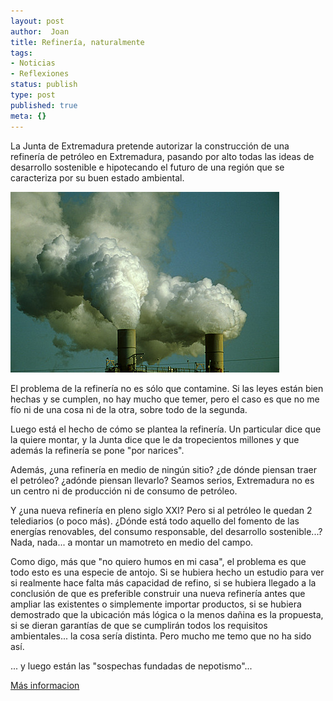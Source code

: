 ```yaml
---
layout: post
author:  Joan
title: Refinería, naturalmente
tags:
- Noticias
- Reflexiones
status: publish
type: post
published: true
meta: {}
---
```

La Junta de Extremadura pretende autorizar la construcción de una refinería de petróleo en Extremadura, pasando por alto todas las ideas de desarrollo sostenible e hipotecando el futuro de una región que se caracteriza por su buen estado ambiental.

<img src="../images_posts/refineria.jpg" alt="Refineria de petroleo" class="center noborder"/>

El problema de la refinería no es sólo que contamine. Si las leyes están bien hechas y se cumplen, no hay mucho que temer, pero el caso es que no me fío ni de una cosa ni de la otra, sobre todo de la segunda.

Luego está el hecho de cómo se plantea la refinería. Un particular dice que la quiere montar, y la Junta dice que le da tropecientos millones y que además la refinería se pone "por narices".

Además, ¿una refinería en medio de ningún sitio? ¿de dónde piensan traer el petróleo? ¿adónde piensan llevarlo? Seamos serios, Extremadura no es un centro ni de producción ni de consumo de petróleo.

Y ¿una nueva refinería en pleno siglo XXI? Pero si al petróleo le quedan 2 telediarios (o poco más). ¿Dónde está todo aquello del fomento de las energías renovables, del consumo responsable, del desarrollo sostenible...? Nada, nada... a montar un mamotreto en medio del campo.

Como digo, más que "no quiero humos en mi casa", el problema es que todo esto es una especie de antojo. Si se hubiera hecho un estudio para ver si realmente hace falta más capacidad de refino, si se hubiera llegado a la conclusión de que es preferible construir una nueva refinería antes que ampliar las existentes o simplemente importar productos, si se hubiera demostrado que la ubicación más lógica o la menos dañina es la propuesta, si se dieran garantías de que se cumplirán todos los requisitos ambientales... la cosa sería distinta. Pero mucho me temo que no ha sido así.

... y luego están las "sospechas fundadas de nepotismo"...

<a href="http://www.adenex.org/NOALAREFINERIA.htm">Más informacion</a>
